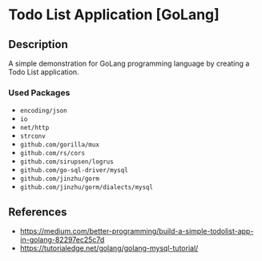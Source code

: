 # Todo List Application [GoLang]

## Description
A simple demonstration for GoLang programming language by creating a Todo List
application.

### Used Packages
- `encoding/json`
- `io`
- `net/http`
- `strconv`
- `github.com/gorilla/mux`
- `github.com/rs/cors`
- `github.com/sirupsen/logrus`
- `github.com/go-sql-driver/mysql`
- `github.com/jinzhu/gorm`
- `github.com/jinzhu/gorm/dialects/mysql`

## References
- https://medium.com/better-programming/build-a-simple-todolist-app-in-golang-82297ec25c7d
- https://tutorialedge.net/golang/golang-mysql-tutorial/
